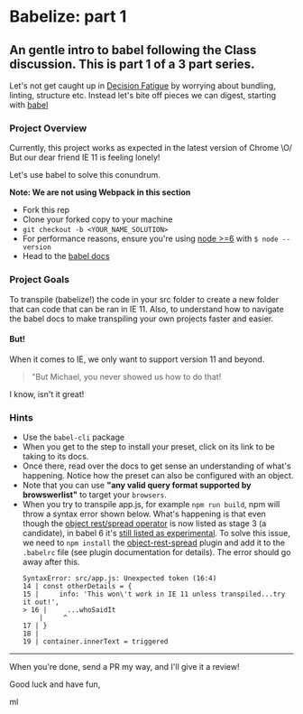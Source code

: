 # Babelize: part 1

## An gentle intro to babel following the Class discussion.  This is part 1 of a 3 part series.

Let's not get caught up in [Decision Fatigue](https://en.wikipedia.org/wiki/Decision_fatigue) by worrying about bundling, linting, structure etc.  Instead let's bite off pieces we can digest, starting with [babel](https://babeljs.io/)

### Project Overview

Currently, this project works as expected in the latest version of Chrome \O/
But our dear friend IE 11 is feeling lonely!

Let's use babel to solve this conundrum.

**Note: We are not using Webpack in this section**

* Fork this rep
* Clone your forked copy to your machine
* `git checkout -b <YOUR_NAME_SOLUTION>`
* For performance reasons, ensure you're using [node >=6](https://nodejs.org/en/) with `$ node --version`
* Head to the [babel docs](https://babeljs.io/docs/setup/#installation)

### Project Goals

To transpile (babelize!) the code in your src folder to create a new folder that can code that can be ran in IE 11. Also, to understand how to navigate the babel docs to make transpiling your own projects faster and easier.

#### But!

When it comes to IE, we only want to support version 11 and beyond.

> "But Michael, you never showed us how to do that!

I know, isn't it great!

### Hints

* Use the `babel-cli` package
* When you get to the step to install your preset, click on its link to be taking to its docs.  
* Once there, read over the docs to get sense an understanding of what's happening. Notice how the preset can also be configured with an object. 
* Note that you can use **"any valid query format supported by browswerlist"** to target your `browsers`.
* When you try to transpile app.js, for example `npm run build`, npm will throw a syntax error shown below. What's happening is that even though the [object rest/spread operator](https://developer.mozilla.org/en-US/docs/Web/JavaScript/Reference/Operators/Spread_operator) is now listed as stage 3 (a candidate), in babel 6 it's [still listed as experimental](http://babeljs.io/docs/plugins/#transform-plugins-experimental). To solve this issue, we need to `npm install` the [object-rest-spread](http://babeljs.io/docs/plugins/transform-object-rest-spread/) plugin and add it to the `.babelrc` file (see plugin documentation for details). The error should go away after this.
    ```
    SyntaxError: src/app.js: Unexpected token (16:4)
    14 | const otherDetails = {
    15 |     info: 'This won\'t work in IE 11 unless transpiled...try it out!',
    > 16 |     ...whoSaidIt
        |     ^
    17 | }
    18 |
    19 | container.innerText = triggered
    ```
---------------

When you're done, send a PR my way, and I'll give it a review!

Good luck and have fun,

ml